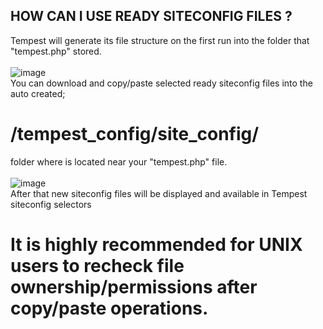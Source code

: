 ## HOW CAN I USE READY SITECONFIG FILES ?
Tempest will generate its file structure on the first run into the folder that "tempest.php" stored. <br><br>
![image](https://user-images.githubusercontent.com/97025515/153332196-b5716eb0-3f4a-4d16-b43e-9143e3ed7c4b.png)
<br>You can download and copy/paste selected ready siteconfig files into the auto created; <br>
# **/tempest_config/site_config/**<br>
folder where is located near your "tempest.php" file.<br><br>
![image](https://user-images.githubusercontent.com/97025515/153332672-91f20125-8196-48c8-8486-af0ed76c4145.png)
<br>After that new siteconfig files will be displayed and available in Tempest siteconfig selectors
# It is highly recommended for UNIX users to recheck file ownership/permissions after copy/paste operations.
